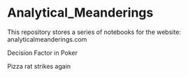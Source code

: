 # Analytical_Meanderings

This repository stores a series of notebooks for the website: analyticalmeanderings.com

Decision Factor in Poker

Pizza rat strikes again
